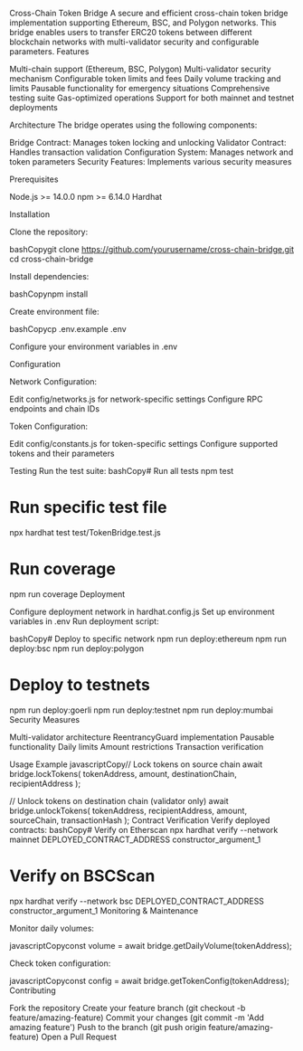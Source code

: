 Cross-Chain Token Bridge
A secure and efficient cross-chain token bridge implementation supporting Ethereum, BSC, and Polygon networks. This bridge enables users to transfer ERC20 tokens between different blockchain networks with multi-validator security and configurable parameters.
Features

Multi-chain support (Ethereum, BSC, Polygon)
Multi-validator security mechanism
Configurable token limits and fees
Daily volume tracking and limits
Pausable functionality for emergency situations
Comprehensive testing suite
Gas-optimized operations
Support for both mainnet and testnet deployments

Architecture
The bridge operates using the following components:

Bridge Contract: Manages token locking and unlocking
Validator Contract: Handles transaction validation
Configuration System: Manages network and token parameters
Security Features: Implements various security measures

Prerequisites

Node.js >= 14.0.0
npm >= 6.14.0
Hardhat

Installation

Clone the repository:

bashCopygit clone https://github.com/yourusername/cross-chain-bridge.git
cd cross-chain-bridge

Install dependencies:

bashCopynpm install

Create environment file:

bashCopycp .env.example .env

Configure your environment variables in .env

Configuration

Network Configuration:

Edit config/networks.js for network-specific settings
Configure RPC endpoints and chain IDs


Token Configuration:

Edit config/constants.js for token-specific settings
Configure supported tokens and their parameters



Testing
Run the test suite:
bashCopy# Run all tests
npm test

# Run specific test file
npx hardhat test test/TokenBridge.test.js

# Run coverage
npm run coverage
Deployment

Configure deployment network in hardhat.config.js
Set up environment variables in .env
Run deployment script:

bashCopy# Deploy to specific network
npm run deploy:ethereum
npm run deploy:bsc
npm run deploy:polygon

# Deploy to testnets
npm run deploy:goerli
npm run deploy:testnet
npm run deploy:mumbai
Security Measures

Multi-validator architecture
ReentrancyGuard implementation
Pausable functionality
Daily limits
Amount restrictions
Transaction verification

Usage Example
javascriptCopy// Lock tokens on source chain
await bridge.lockTokens(
    tokenAddress,
    amount,
    destinationChain,
    recipientAddress
);

// Unlock tokens on destination chain (validator only)
await bridge.unlockTokens(
    tokenAddress,
    recipientAddress,
    amount,
    sourceChain,
    transactionHash
);
Contract Verification
Verify deployed contracts:
bashCopy# Verify on Etherscan
npx hardhat verify --network mainnet DEPLOYED_CONTRACT_ADDRESS constructor_argument_1

# Verify on BSCScan
npx hardhat verify --network bsc DEPLOYED_CONTRACT_ADDRESS constructor_argument_1
Monitoring & Maintenance

Monitor daily volumes:

javascriptCopyconst volume = await bridge.getDailyVolume(tokenAddress);

Check token configuration:

javascriptCopyconst config = await bridge.getTokenConfig(tokenAddress);
Contributing

Fork the repository
Create your feature branch (git checkout -b feature/amazing-feature)
Commit your changes (git commit -m 'Add amazing feature')
Push to the branch (git push origin feature/amazing-feature)
Open a Pull Request